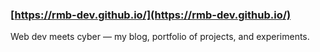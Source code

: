 ### [https://rmb-dev.github.io/](https://rmb-dev.github.io/)

Web dev meets cyber — my blog, portfolio of projects, and experiments.

